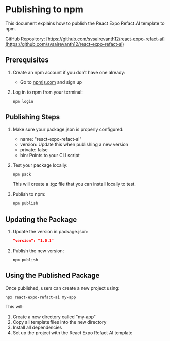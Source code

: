 # Publishing to npm

This document explains how to publish the React Expo Refact AI template to npm.

GitHub Repository: [https://github.com/svsairevanth12/react-expo-refact-ai](https://github.com/svsairevanth12/react-expo-refact-ai)

## Prerequisites

1. Create an npm account if you don't have one already:
   - Go to [npmjs.com](https://www.npmjs.com/) and sign up

2. Log in to npm from your terminal:
   ```bash
   npm login
   ```

## Publishing Steps

1. Make sure your package.json is properly configured:
   - name: "react-expo-refact-ai"
   - version: Update this when publishing a new version
   - private: false
   - bin: Points to your CLI script

2. Test your package locally:
   ```bash
   npm pack
   ```
   This will create a .tgz file that you can install locally to test.

3. Publish to npm:
   ```bash
   npm publish
   ```

## Updating the Package

1. Update the version in package.json:
   ```json
   "version": "1.0.1"
   ```

2. Publish the new version:
   ```bash
   npm publish
   ```

## Using the Published Package

Once published, users can create a new project using:

```bash
npx react-expo-refact-ai my-app
```

This will:
1. Create a new directory called "my-app"
2. Copy all template files into the new directory
3. Install all dependencies
4. Set up the project with the React Expo Refact AI template
